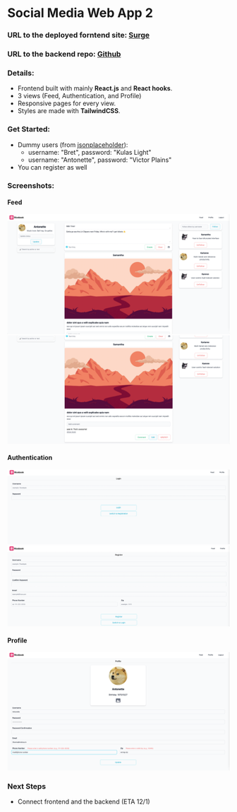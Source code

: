 # Social Media Web App 2

### URL to the deployed forntend site: [Surge](http://ricebook-hw6-bk52.surge.sh/)

### URL to the backend repo: [Github]()

### Details:

- Frontend built with mainly **React.js** and **React hooks**.
- 3 views (Feed, Authentication, and Profile)
- Responsive pages for every view.
- Styles are made with **TailwindCSS**.

### Get Started:

- Dummy users (from [jsonplaceholder](https://jsonplaceholder.typicode.com/users)):
  - username: "Bret", password: "Kulas Light"
  - username: "Antonette", password: "Victor Plains"
- You can register as well

### Screenshots:

#### Feed

![image-feed-top](/screenshots/image-feed-top.png)
![image-feed-bottom](/screenshots/image-feed-bottom.png)

#### Authentication

![image-login](/screenshots/image-login.png)
![image-register](/screenshots/image-register.png)

#### Profile

![image-profile](/screenshots/image-profile.png)

### Next Steps

- Connect frontend and the backend (ETA 12/1)
